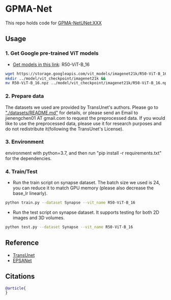 # GPMA-Net
This repo holds code for [GPMA-NetUNet:XXX](https://arxiv.org/pdf/xxxxxxx.pdf)

## Usage

### 1. Get Google pre-trained ViT models
* [Get models in this link](https://console.cloud.google.com/storage/vit_models/): R50-ViT-B_16
```bash
wget https://storage.googleapis.com/vit_models/imagenet21k/R50-ViT-B_16.npz &&
mkdir ../model/vit_checkpoint/imagenet21k &&
mv R50-ViT-B_16.npz ../model/vit_checkpoint/imagenet21k/R50-ViT-B_16.npz
```

### 2. Prepare data

The datasets we used are provided by TransUnet's authors. Please go to ["./datasets/README.md"](datasets/README.md) for details, or please send an Email to jienengchen01 AT gmail.com to request the preprocessed data. If you would like to use the preprocessed data, please use it for research purposes and do not redistribute it(following the TransUnet's License).

### 3. Environment

environment with python=3.7, and then run "pip install -r requirements.txt" for the dependencies.

### 4. Train/Test

- Run the train script on synapse dataset. The batch size we used is 24, you can reduce it to match GPU memory (please also decrease the base_lr linearly).

```bash
python train.py --dataset Synapse --vit_name R50-ViT-B_16
```

- Run the test script on synapse dataset. It supports testing for both 2D images and 3D volumes.

```bash
python test.py --dataset Synapse --vit_name R50-ViT-B_16
```

## Reference
* [TransUnet](https://github.com/Beckschen/TransUNet)
* [EPSANet](https://github.com/murufeng/EPSANet)

## Citations

```bibtex
@article{
}
```
